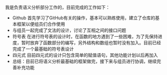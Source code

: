 我是负责语义分析部分工作的，目前完成的工作如下：

* Github 首先学习了GitHub有关的操作，基本可以熟练使用，建立了仓库的基本框架以便组员们合作使用
* 与组员一起完成了文法的设计，讨论了互相之间的接口问题
* 符号表 在进行符号表的设计时，在函数的地方遇到了一些困难，为了先保持进度，暂时放弃了函数部分的编写，另外结构和数组也暂时没有加入。目前已经完成了一个最基础的符号表设计
* 四元式 目前四元式的设计只包含简单的赋值语句，其他功能计划以后再加入
* 总结：目前已将语义分析最基础的框架做完，接下来与组员进行协调，继续完善补充功能